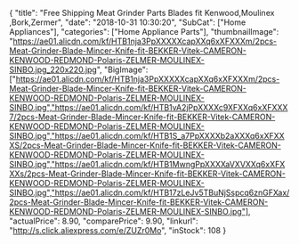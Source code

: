 {
	"title": "Free Shipping Meat Grinder Parts Blades fit Kenwood,Moulinex ,Bork,Zermer",
	"date": "2018-10-31 10:30:20",
	"SubCat": ["Home Appliances"],
	"categories": ["Home Appliance Parts"],
	"thumbnailImage": "https://ae01.alicdn.com/kf/HTB1nja3PpXXXXXcapXXq6xXFXXXm/2pcs-Meat-Grinder-Blade-Mincer-Knife-fit-BEKKER-Vitek-CAMERON-KENWOOD-REDMOND-Polaris-ZELMER-MOULINEX-SINBO.jpg_220x220.jpg",
	"BigImage": ["https://ae01.alicdn.com/kf/HTB1nja3PpXXXXXcapXXq6xXFXXXm/2pcs-Meat-Grinder-Blade-Mincer-Knife-fit-BEKKER-Vitek-CAMERON-KENWOOD-REDMOND-Polaris-ZELMER-MOULINEX-SINBO.jpg","https://ae01.alicdn.com/kf/HTB1vA2jPpXXXXc9XFXXq6xXFXXX7/2pcs-Meat-Grinder-Blade-Mincer-Knife-fit-BEKKER-Vitek-CAMERON-KENWOOD-REDMOND-Polaris-ZELMER-MOULINEX-SINBO.jpg","https://ae01.alicdn.com/kf/HTB1S_a7PpXXXXb2aXXXq6xXFXXXS/2pcs-Meat-Grinder-Blade-Mincer-Knife-fit-BEKKER-Vitek-CAMERON-KENWOOD-REDMOND-Polaris-ZELMER-MOULINEX-SINBO.jpg","https://ae01.alicdn.com/kf/HTB1MwngPpXXXXaVXVXXq6xXFXXXs/2pcs-Meat-Grinder-Blade-Mincer-Knife-fit-BEKKER-Vitek-CAMERON-KENWOOD-REDMOND-Polaris-ZELMER-MOULINEX-SINBO.jpg","https://ae01.alicdn.com/kf/HTB17zLeJv5TBuNjSspcq6znGFXax/2pcs-Meat-Grinder-Blade-Mincer-Knife-fit-BEKKER-Vitek-CAMERON-KENWOOD-REDMOND-Polaris-ZELMER-MOULINEX-SINBO.jpg"],
	"actualPrice": 8.90,
	"comparePrice": 9.90,
	"linkurl": "http://s.click.aliexpress.com/e/ZUZr0Mo",
	"inStock": 108
}

